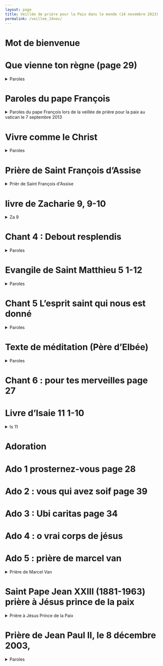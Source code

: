 ```yaml
---
layout: page
title: Veillée de prière pour la Paix dans le monde (14 novembre 2023)
permalink: /veillee_14nov/
---
```


# Mot de bienvenue

# Que vienne ton règne (page 29)
 
<details>
<summary> Paroles </summary>
  <br>
R. Que vienne ton règne,<br>
Que ton Nom soit sanctifié,<br>
Sur la terre comme au ciel,<br>
Que ta volonté soit faite.<br>
Que coule en torrents<br>
Ton Esprit de vérité.<br>
Donne-nous ton espérance,<br>
Ton amour, ta sainteté.<br>
<br>
1. Qui pourrait nous séparer<br>
De ton amour immense ?<br>
Qui pourrait nous détourner<br>
De ta miséricorde ?<br>
<br>
2. Tu habites nos louanges,<br>
Tu inspires nos prières,<br>
Nous attires en ta présence<br>
Pour nous tourner vers nos frères.<br>
<br>
Pont :<br>
Délivre-nous de tout mal,<br>
Donne la paix à ce temps !<br>
Libère-nous du péché,<br>
Toi qui fais miséricorde !<br>
Rassure-nous dans l’épreuve,<br>
Nous espérons ton Royaume !<br>
Tu nous promets le bonheur,<br>
L’Avènement de Jésus !<br>
<br>
3. Tu seras notre lumière,<br>
Il n’y aura plus de nuit.<br>
Ton Nom sera sur nos lèvres,<br>
De larmes, il n’y aura plus.<br>

</details>

# Paroles du pape François

<details>
<summary> Paroles du pape François lors de la veillée de prière pour la paix au vatican le 7 septembre 2013 </summary>
 <br>
« Dans le cœur et dans la pensée de Dieu notre monde est la 'maison de l’harmonie et de la paix', et est le lieu où tous peuvent trouver leur place et se sentir 'chez soi', parce que cela est « bon ». Tout le créé forme un ensemble harmonieux, bon, mais surtout les humains, faits à l’image et à la ressemblance de Dieu, sont une unique famille, dans laquelle les relations sont marquées par une fraternité réelle non seulement proclamée en paroles : l’un et l’autre sont le frère et la sœur à aimer, et la relation avec Dieu qui est amour, fidélité, bonté se reflète sur toutes les relations entre les êtres humains et apporte l’harmonie à la création tout entière. Le monde de Dieu est un monde dans lequel chacun se sent responsable de l’autre, du bien de l’autre. […]<br>

Quand l’homme pense seulement à lui-même, à ses propres intérêts et se place au centre, quand il se laisse séduire par les idoles de la domination et du pouvoir, quand il se met à la place de Dieu, alors il abîme toutes les relations, il ruine tout ; et il ouvre la porte à la violence, à l’indifférence, au conflit.[…]<br>

 Comme je voudrais que pendant un moment tous les hommes et toutes les femmes de bonne volonté regardent la Croix ! On peut y lire la réponse de Dieu : là, à la violence on ne répond pas par la violence, à la mort, on ne répond pas par le langage de la mort. Dans le silence de la Croix, se tait le bruit des armes et parle le langage de la réconciliation, du pardon, du dialogue, de la paix. […]<br>
 
Regarde la douleur de ton frère, et n’ajoute pas une autre douleur, arrête ta main, reconstruis l’harmonie qui s’est brisée ; et cela non par le conflit, mais par la rencontre ! Que se taisent les armes ! La guerre marque toujours l’échec de la paix, elle est toujours une défaite pour l’humanité. Encore une fois, les paroles de Paul VI résonnent : « Plus les uns contre les autres, plus, jamais !... Jamais plus la guerre, jamais plus la guerre ! » (Discours aux Nations unies, 4 octobre 1965 : AAS 57 [1965], 881). « La paix s’affermit seulement par la paix, celle qui n’est pas séparable des exigences de la justice, mais qui est alimentée par le sacrifice de soi, par la clémence, par la miséricorde, par la charité » (Message pour la Journée mondiale de la Paix 1976 AAS 67 [1975], 671). Frères et sœurs, pardon, dialogue, réconciliation sont les paroles de la paix : […] au Moyen-Orient, partout dans le monde ! Prions, ce soir, pour la réconciliation et pour la paix, travaillons pour la réconciliation et pour la paix, et devenons tous, dans tous les milieux, des hommes et des femmes de réconciliation et de paix ! Ainsi-soit-il. »
</details>

# Vivre comme le Christ

<details>
<summary> Paroles </summary>
 <br>
 
R. Vivre comme le Christ, toujours livré à l’amour,<br>
Pour aller son chemin de vie,<br>
Dans la confiance, la force et la louange.<br>
<br>
1. Ne soyez pas ces ombres d’hommes<br>
Qui vont devant eux au hasard.<br>
Mais faites fructifier en vous<br>
Les dons que Dieu vous a donnés pour vivre.<br>
<br>
2. Pour préparer votre avenir,<br>
Demandez simplement à̀ Dieu<br>
La force de bien accomplir<br>
Tout ce qu’il attendra de nous pour vivre<br>
<br>
3. Tant que le souffle nous tient vie,<br>
Il nous faut bénir notre Dieu<br>
Nous chanterons sans nous lasser<br>
Son infinie miséricorde pour vivre<br>
<br>
4. Soyez compatissants et bons<br>
Pour tous ceux qui souffrent et qui pleurent<br>
Vous savez que votre bonheur<br>
Est de semer la joie de Dieu pour vivre<br>
<br>
5. Avec un cœur plein de confiance,<br>
Remettez à Dieu votre vie<br>
Ayez foi en sa providence,<br>
C’est son amour qui nous conduit pour vivre.<br>
<br>
</details>

# Prière de Saint François d’Assise

<details>
<summary> Prièr de Saint François d'Assise </summary>
 <br>
 
Seigneur, fais de moi un instrument de ta paix,
Là où est la haine, que je mette l’amour.
Là où est l’offense, que je mette le pardon.
Là où est la discorde, que je mette l’union.
Là où est l’erreur, que je mette la vérité.
Là où est le doute, que je mette la foi.
Là où est le désespoir, que je mette l’espérance.
Là où sont les ténèbres, que je mette la lumière.
Là où est la tristesse, que je mette la joie.
O Seigneur, que je ne cherche pas tant à
être consolé qu’à consoler,
à être compris qu’à comprendre,
à être aimé qu’à aimer.
Car c’est en se donnant qu’on reçoit,
c’est en s’oubliant qu’on se retrouve,
c’est en pardonnant qu’on est pardonné,
c’est en mourant qu’on ressuscite à l’éternelle vie. 
Chant 3 

Qu'ils sont beaux sur toutes les montagnes
Les pieds de celui qui porte la nouvelle
Qui annonce la paix, la joie, la délivrance
Et qui te dit que ton Dieu règne
Qu'ils sont beaux sur toutes les montagnes
Les pieds de celui qui porte la nouvelle
Qui annonce la paix, la joie, la délivrance
Et qui te dit que ton Dieu règne
R. Eclatez tous en criant de joie
Car le Seigneur a racheté son peuple
Il nous a libéré du joug de l'esclavage
Et nous a donné son esprit
Réveille-toi, ô Jérusalem
Revêtue de tes habits de fête
Et secoue ta poussière, avance vers ton Dieu
Car il a consolé son peuple
Réveille-toi, ô Jérusalem
Revêtue de tes habits de fête
Et secoue ta poussière, avance vers ton Dieu
Car il a consolé son peuple


Oh écoutez l'arbre des guetteurs
Ils élèvent la voix
Et ils crient d'allégresse
Car de leurs propres yeux
Ils ont vu le Seigneur
Revenir en gloire à Sion
Oh écoutez l'arbre des guetteurs
Ils élèvent la voix
Et ils crient d'allégresse
Car de leurs propres yeux
Ils ont vu le Seigneur
Revenir en gloire à Sion

</details>


# livre de Zacharie 9, 9-10 

<details>
<summary> Za 9 </summary>
 <br>
« Exulte de toutes tes forces, fille de Sion ! Pousse des cris de joie, fille de Jérusalem ! Voici ton roi qui vient à toi : il est juste et victorieux, pauvre et monté sur un âne, un ânon, le petit d’une ânesse.
Ce roi fera disparaître d’Éphraïm les chars de guerre, et de Jérusalem les chevaux de combat ; il brisera l’arc de guerre, et il proclamera la paix aux nations. »

</details>

# Chant 4 : Debout resplendis

<details>
<summary> Paroles </summary>
 <br>

Aller déposer chacun une bougie au pied de l’autel avec intentions de prières (comme en petite procession)

1. Debout, resplendis, car voici ta lumière,
Et sur toi la gloire du Seigneur (bis).
Lève les yeux et regarde au loin,
Que ton coeur tressaille d’allégresse.
Voici tes fils qui reviennent vers toi,
Et tes filles portées sur la hanche.
R.Jérusalem, Jérusalem,
Quitte ta robe de tristesse !
Jérusalem, Jérusalem,
Chante et danse pour ton Dieu!


2.Toutes les nations marcheront vers ta lumière,
Et les Roys à ta clarté naissante (bis).
De nombreux troupeaux de chameaux te couvriront,
Les trésors des mers afflueront vers toi,
Ils viendront d’Epha, de Saba, de Qédar,
Faisant monter vers Dieu la louange.
3.Les fils d’étrangers rebâtiront tes remparts,
Et leurs Roys passeront par tes portes (bis).
Je ferai de toi un sujet de joie,
On t’appellera « Ville du Seigneur ».
Les jours de ton deuil seront tous accomplis,
Parmi les nations tu me glorifieras.

</details>

# Evangile de Saint Matthieu 5 1-12

<details>
<summary> Paroles </summary>
 <br>
 
Heureux les pauvres de cœur, car le royaume des Cieux est à eux.
Heureux ceux qui pleurent, car ils seront consolés.
Heureux les doux, car ils recevront la terre en héritage.
Heureux ceux qui ont faim et soif de la justice, car ils seront rassasiés.
Heureux les miséricordieux, car ils obtiendront miséricorde.
Heureux les cœurs purs, car ils verront Dieu.
Heureux les artisans de paix, car ils seront appelés fils de Dieu.
Heureux ceux qui sont persécutés pour la justice, car le royaume des Cieux est à eux.
Heureux êtes-vous si l’on vous insulte, si l’on vous persécute et si l’on dit faussement toute sorte de mal contre vous, à cause de moi.
Réjouissez-vous, soyez dans l’allégresse, car votre récompense est grande dans les cieux ! C’est ainsi qu’on a persécuté les prophètes qui vous ont précédés.

</details>

# Chant 5 L’esprit saint qui nous est donné 

<details>
<summary> Paroles </summary>
 <br>

R. L’Esprit Saint qui nous est donné
Fait de nous tous des fils de Dieu
Appelés à la liberté,
Glorifions Dieu par notre vie !

1. Nés de l’amour de notre Dieu,
Fils de lumière, sel de la terre,
Ferments d’amour au cœur du monde
Par la puissance de l’Esprit.

2. À son image, il nous a faits
Pour nous aimer comme il nous aime,
Sa ressemblance reste gravée
Au fond des cœurs de ceux qui l’aiment.

3. Tous ceux qu’anime l’Esprit Saint
Sont délivrés de toute peur
Et désormais fils adoptifs,
Ils sont devenus fils du Père.

4. N’ayons pas peur d’être des saints
Puisque le Christ nous a aimés,
Ouvrons les portes à l’espérance,
Soyons des témoins de sa paix !

5. À nos côtés se tient Marie
Mère du Christ, Mère des hommes,
Notre soutien et notre guide
Dans notre marche vers son Fils.

</details>

# Texte de méditation (Père d’Elbée) 

<details>
<summary> Paroles </summary>
 <br>
 
C’est un devoir pour vous de répandre autour de vous cette paix douce et joyeuse à la fois, mais, ainsi que le remarquait finement Petite Thérèse, « non pas comme des juges de paix, mais comme des anges de paix ». Ici encore l’Hostie nous parle. Le silence vivant de l’Hostie nous prêche une paix céleste. Jésus a besoin de la trouver au moins dans les cœurs de ses amis, puisque c’est l’héritage que nous avons reçu de lui. […]. Malgré les adjurations des Papes et des Évêques, malgré les efforts plus ou moins désintéressés de certains chefs d’Etat, malgré les organisations internationales, c’est la guerre partout. Et la cause profonde de ces discordes c’est l’orgueil des nations et des hommes. Chacun de nous en est, en partie, responsable, car c’est par les cœurs de ceux qui l’aiment et qu’il aura rempli de sa divine paix [...] que Jésus la rayonnera dans le monde. Le premier moyen de travailler pour la paix du monde, c’est de laisser Jésus l’établir dans nos âmes.
Croire à l’amour – Père d’Elbée

</details>

# Chant 6 : pour tes merveilles page 27


# Livre d’Isaie 11 1-10
<details>
<summary> Is 11 </summary>
 <br>
 
Un rameau sortira de la souche de Jessé, père de David, un rejeton jaillira de ses racines.
 Sur lui reposera l’esprit du Seigneur : esprit de sagesse et de discernement, esprit de conseil et de force, esprit de connaissance et de crainte du Seigneur 
– qui lui inspirera la crainte du Seigneur. Il ne jugera pas sur l’apparence ; il ne se prononcera pas sur des rumeurs.
 Il jugera les petits avec justice ; avec droiture, il se prononcera en faveur des humbles du pays. Du bâton de sa parole, il frappera le pays ; du souffle de ses lèvres, il fera mourir le méchant.
 La justice est la ceinture de ses hanches ; la fidélité est la ceinture de ses reins.
 Le loup habitera avec l’agneau, le léopard se couchera près du chevreau, le veau et le lionceau seront nourris ensemble, un petit garçon les conduira.
La vache et l’ourse auront même pâture, leurs petits auront même gîte. Le lion, comme le bœuf, mangera du fourrage.
Le nourrisson s’amusera sur le nid du cobra ; sur le trou de la vipère, l’enfant étendra la main.
Il n’y aura plus de mal ni de corruption sur toute ma montagne sainte ; car la connaissance du Seigneur remplira le pays comme les eaux recouvrent le fond de la mer.
Ce jour-là, la racine de Jessé, père de David, sera dressée comme un étendard pour les peuples, les nations la chercheront, et la gloire sera sa demeure.

</details>

# Adoration

# Ado 1 prosternez-vous page 28

# Ado 2  : vous qui avez soif page 39

# Ado 3 : Ubi caritas page 34

# Ado 4 : o vrai corps de jésus

# Ado 5 : prière de marcel van

<details>
<summary> Prière de Marcel Van </summary>
 <br>

 Seigneur Jésus, aie compassion de la France,
daigne l'étreindre dans ton Amour
et lui en montrer toute la tendresse.
Fais que, remplie d'Amour pour toi,
elle contribue à te faire aimer de toutes les nations de la terre.
Ô Amour de Jésus, nous prenons ici l'engagement de te rester à jamais fidèles
et de travailler d'un cœur ardent à répandre ton Règne dans tout l'univers.
Amen

</details>

# Saint Pape Jean XXIII (1881-1963) prière à Jésus prince de la paix

<details>
<summary> Prière à Jésus Prince de la Paix </summary>
 <br>
 
« Ô Prince de la paix, Jésus ressuscité, regarde avec bienveillance l'humanité entière. De Toi seul, elle attend aide et secours. Comme au temps de Ta vie terrestre, toujours Tu préfères les petits, les humbles, ceux qui souffrent. Tu vas toujours au-devant des pécheurs. Fais que tous T'invoquent et Te trouvent, pour avoir en Toi la voie, la vérité et la vie. Accorde-nous Ta paix, Agneau immolé pour notre salut : « Agneau de Dieu qui enlèves le péché du monde, donne-nous la Paix ! » Éloigne du cœur des hommes tout ce qui peut compromettre leur paix, confirme-les dans la vérité, dans la justice et dans l'amour fraternel. Éclaire les dirigeants ; que leurs efforts, en vue du bien-être des peuples, soient unis à l'effort en vue de leur assurer la paix. Enflamme la volonté de tous afin de renverser les barrières qui divisent, afin de renforcer les liens de la charité. Enflamme la volonté de tous afin que tous soient prêts à comprendre, à compatir, à pardonner, afin que tous soient unis dans Ton nom, et que triomphe dans les cœurs, les familles, le monde entier, la paix, Ta paix. Ainsi soit-il. »

</details>

# Prière de Jean Paul II, le 8 décembre 2003,

<details>
<summary> Paroles </summary>
 <br>
 
Reine de la paix, prie pour nous!
C'est vers Toi que se tourne notre regard
avec la plus grande anxiété,
à Toi que nous avons recours
avec une confiance plus insistante
en ces temps marqués
par de nombreuses incertitudes et craintes
pour le destin présent et à venir de notre planète.
Vers Toi,
source de l'humanité rachetée par le Christ,
finalement libérée de l'esclavage
du mal et du péché,
nous élevons ensemble
une supplication pressante et confiante:
Écoute le cri de douleur des victimes
des guerres et de tant de formes de violence,
qui ensanglantent la terre.
Dissipe les ténèbres de la tristesse
et de la solitude,
de la haine et de la vengeance.
Ouvre l'esprit et le coeur de tous
à la confiance et au pardon!
Reine de la paix, prie pour nous!
Mère de Miséricorde et d'espérance,
obtiens pour les hommes
et les femmes du troisième millénaire
le don précieux de la paix:
la paix dans les coeurs et dans les familles,
dans les communautés et entre les peuples;
la paix en particulier pour ces nations
où l'on continue chaque jour
à se battre et à mourir.
Fais que chaque être humain,
de toute race et de toute culture,
rencontre et accueille Jésus,
venu sur la Terre dans le mystère de Noël
pour nous donner "sa" paix.
Mère, Reine de la paix,
donne-nous le Christ, véritable paix du monde !
Amen

</details>
 
